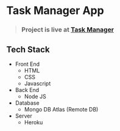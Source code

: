 # Task Manager App

> ### Project is live at [Task Manager](https://tmappp.herokuapp.com/)
## Tech Stack
* Front End
  * HTML
  * CSS
  * Javascript
* Back End
  * Node JS
* Database
  * Mongo DB Atlas (Remote DB)
* Server
  * Heroku
